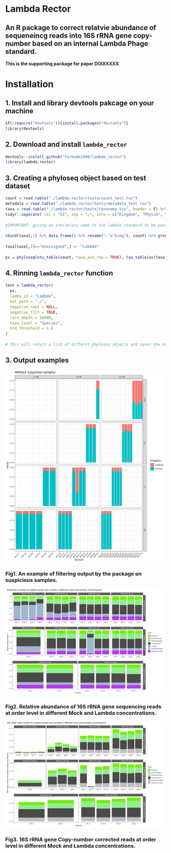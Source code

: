 # Lambda Rector
## An R package to correct relatvie abundance  of sequeneincg reads into 16S rRNA gene copy-number based on an internal Lambda Phage standard.

**This is the supporting package for paper DOIXXXXX**

# Installation

## 1. Install and library devtools pakcage on your machine
```R
if(!require("devtools")){install.packages("devtools")}
library(devtools)
```

## 2. Download and install `lambda_rector`
```R
devtools::install_github("farhadm1990/lambda_rector")
library(lambda.rector)
```
## 3. Creating a phyloseq object based on test dataset
```R
count = read.table("./lambda.rector/tests/count_test.tsv")
metadata = read.table("./lambda.rector/tests/metadata_test.tsv")
taxa = read.table("./lambda.rector/tests/taxonomy.tsv", header = F) %>% column_to_rownames("V1") %>% 
tidyr::separate( col = "V2", sep = ";", into = c("Kingdom", "Phylum", "Class", "Order", "Family", "Genus", "Species")) %>% apply( 2, function(x){gsub("[a-zA-Z]+__", "", x)}) # parssing the taxa column and tidying the names

#IMPORTANT: giving an arbiterary name to the lambda standard to be passed on to the function later. 

cbind(taxa[,1] %>% data.frame() %>% rename("."="king"), count) %>% group_by(king) %>% summarise_all(sum)

taxa[taxa[,1]=="Unassigned",] <- "Lambda"

ps = phyloseq(otu_table(count, taxa_are_row = TRUE), tax_table(as(taxa, "matrix")), sample_data(metadata))

```

## 4. Rinning `lambda_rector` function
```R
test = lambda_rector(
  ps,
  lamba_id = "Lambda",
  out_path = "./",
  negative_cont = NULL,
  negative_filt = TRUE,
  rare_depth = 10000,
  taxa_level = "Species",
  std_threshold = 1.4
)

# This will return a list of differnt phyloseq objects and saves the output plots
```
## 3. Output examples

![plot1](https://github.com/farhadm1990/lambda_rector/blob/main/pix/plot_without_bad_samples.jpeg)

### Fig1. An example of filtering output by the package on suspicious samples.

![plot2](https://github.com/farhadm1990/lambda_rector/blob/main/pix/Order_relative.jpeg)

### Fig2. Relative abundance of 16S rRNA gene sequencing reads at order level in different Mock and Lambda concentrations.

![plot3](https://github.com/farhadm1990/lambda_rector/blob/main/pix/Order_copy_number.jpeg)

### Fig3. 16S rRNA gene Copy-number corrected reads at order level in different Mock and Lambda concentrations.